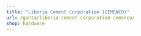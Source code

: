```yaml
---
title: "Liberia Cement Corporation (CEMENCO)"
url: /ganta/liberia-cement-corporation-cemenco/
shop: hardware
---
```

